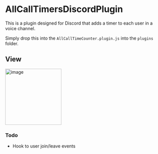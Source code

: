 # AllCallTimersDiscordPlugin
This is a plugin designed for Discord that adds a timer to each user in a voice channel.

Simply drop this into the `AllCallTimeCounter.plugin.js` into the `plugins` folder.

## View
<img width="179" alt="image" src="https://github.com/Max-Herbold/AllCallTimersDiscordPlugin/assets/49804267/10b97437-accb-49ed-9cb8-bf8b98a26f35">


### Todo
- Hook to user join/leave events
